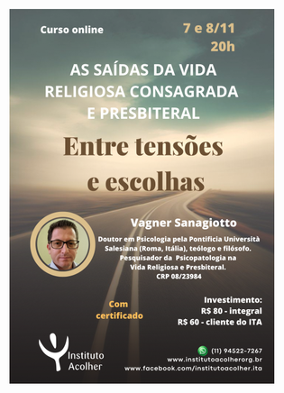 <a target="_blank" href="https://forms.gle/1J4KGBU4F2VkdmBdA"> 

![Para se inscrever, clique no cartaz!](img/2023_11_07.png)

</a>

